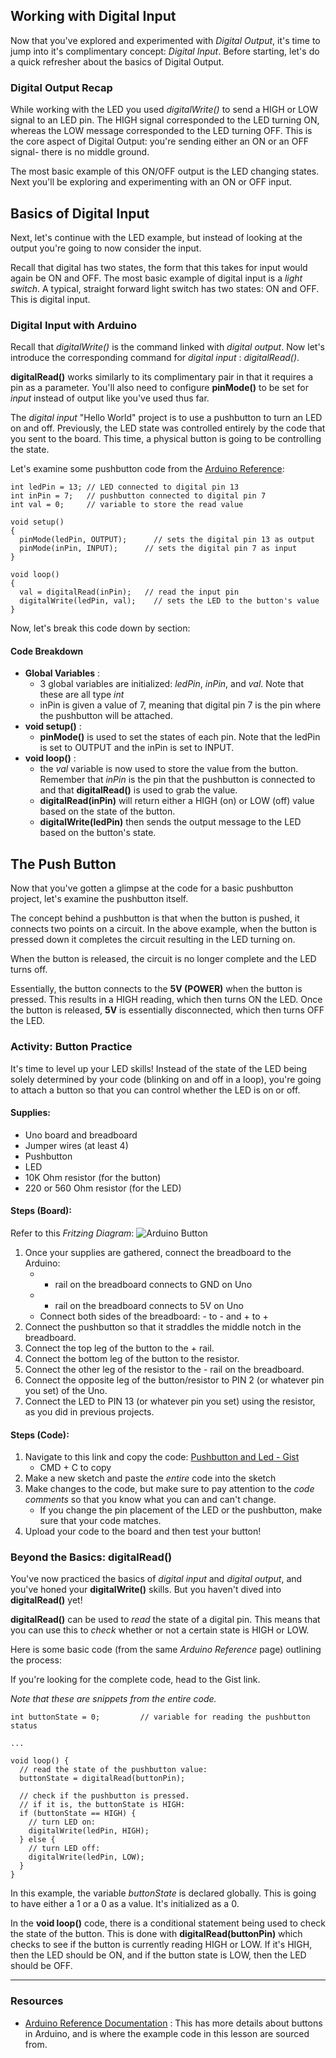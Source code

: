 ## Working with Digital Input
Now that you've explored and experimented with _Digital Output_, it's time to jump into it's complimentary concept: _Digital Input_. Before starting, let's do a quick refresher about the basics of Digital Output.

### Digital Output Recap

While working with the LED you used _digitalWrite()_ to send a HIGH or LOW signal to an LED pin. The HIGH signal corresponded to the LED turning ON, whereas the LOW message corresponded to the LED turning OFF. This is the core aspect of Digital Output: you're sending either an ON or an OFF signal- there is no middle ground.

The most basic example of this ON/OFF output is the LED changing states. Next you'll be exploring and experimenting with an ON or OFF input.

## Basics of Digital Input

Next, let's continue with the LED example, but instead of looking at the output you're going to now consider the input.

Recall that digital has two states, the form that this takes for input would again be ON and OFF. The most basic example of digital input is a _light switch_. A typical, straight forward light switch has two states: ON and OFF. This is digital input.

### Digital Input with Arduino

Recall that _digitalWrite()_ is the command linked with _digital output_. Now let's introduce the corresponding command for _digital input_ : _digitalRead()_.

**digitalRead()** works similarly to its complimentary pair in that it requires a pin as a parameter. You'll also need to configure **pinMode()** to be set for _input_ instead of output like you've used thus far.

The _digital input_ "Hello World" project is to use a pushbutton to turn an LED on and off. Previously, the LED state was controlled entirely by the code that you sent to the board. This time, a physical button is going to be controlling the state.

Let's examine some pushbutton code from the [Arduino Reference](https://www.arduino.cc/en/Reference/DigitalRead):

```arduino
int ledPin = 13; // LED connected to digital pin 13
int inPin = 7;   // pushbutton connected to digital pin 7
int val = 0;     // variable to store the read value

void setup()
{
  pinMode(ledPin, OUTPUT);      // sets the digital pin 13 as output
  pinMode(inPin, INPUT);      // sets the digital pin 7 as input
}

void loop()
{
  val = digitalRead(inPin);   // read the input pin
  digitalWrite(ledPin, val);    // sets the LED to the button's value
}
```

Now, let's break this code down by section:
#### Code Breakdown
- **Global Variables** :
    - 3 global variables are initialized: _ledPin_, _inPin_, and _val_. Note that these are all type _int_
    - inPin is given a value of 7, meaning that digital pin 7 is the pin where the pushbutton will be attached.
- **void setup()** :
    - **pinMode()** is used to set the states of each pin. Note that the ledPin is set to OUTPUT and the inPin is set to INPUT.
- **void loop()** :
    - the _val_ variable is now used to store the value from the button. Remember that _inPin_ is the pin that the pushbutton is connected to and that **digitalRead()** is used to grab the value.
    - **digitalRead(inPin)** will return either a HIGH (on) or LOW (off) value based on the state of the button.
    - **digitalWrite(ledPin)** then sends the output message to the LED based on the button's state.

## The Push Button
Now that you've gotten a glimpse at the code for a basic pushbutton project, let's examine the pushbutton itself.

The concept behind a pushbutton is that when the button is pushed, it connects two points on a circuit. In the above example, when the button is pressed down it completes the circuit resulting in the LED turning on.

When the button is released, the circuit is no longer complete and the LED turns off.

Essentially, the button connects to the **5V (POWER)** when the button is pressed. This results in a HIGH reading, which then turns ON the LED. Once the button is released, **5V** is essentially disconnected, which then turns OFF the LED.

### Activity: Button Practice
It's time to level up your LED skills! Instead of the state of the LED being solely determined by your code (blinking on and off in a loop), you're going to attach a button so that you can control whether the LED is on or off.

#### Supplies:
- Uno board and breadboard
- Jumper wires (at least 4)
- Pushbutton
- LED
- 10K Ohm resistor (for the button)
- 220 or 560 Ohm resistor (for the LED)

#### Steps (Board):
Refer to this _Fritzing Diagram_:
![Arduino Button](http://i.imgur.com/gqRs7mo.png)

1. Once your supplies are gathered, connect the breadboard to the Arduino:
    - - rail on the breadboard connects to GND on Uno
    - + rail on the breadboard connects to 5V on Uno
    - Connect both sides of the breadboard: - to - and + to +
2. Connect the pushbutton so that it straddles the middle notch in the breadboard.
3. Connect the top leg of the button to the + rail.
4. Connect the bottom leg of the button to the resistor.
5. Connect the other leg of the resistor to the - rail on the breadboard.
6. Connect the opposite leg of the button/resistor to PIN 2 (or whatever pin you set) of the Uno.
7. Connect the LED to PIN 13 (or whatever pin you set) using the resistor, as you did in previous projects.

#### Steps (Code):
1. Navigate to this link and copy the code: [Pushbutton and Led - Gist](https://gist.github.com/jonathanprozzi/cf8b7669e5653bc1a630e5d2c1ba99e1)
    - CMD + C to copy
2. Make a new sketch and paste the _entire_ code into the sketch
3. Make changes to the code, but make sure to pay attention to the _code comments_ so that you know what you can and can't change.
    - If you change the pin placement of the LED or the pushbutton, make sure that your code matches.
4. Upload your code to the board and then test your button!

### Beyond the Basics: digitalRead()

You've now practiced the basics of _digital input_ and _digital output_, and you've honed your **digitalWrite()** skills. But you haven't dived into **digitalRead()** yet!

**digitalRead()** can be used to _read_ the state of a digital pin. This means that you can use this to _check_ whether or not a certain state is HIGH or LOW.

Here is some basic code (from the same _Arduino Reference_ page) outlining the process:

If you're looking for the complete code, head to the Gist link.

_Note that these are snippets from the entire code._

```arduino
int buttonState = 0;         // variable for reading the pushbutton status

...

void loop() {
  // read the state of the pushbutton value:
  buttonState = digitalRead(buttonPin);

  // check if the pushbutton is pressed.
  // if it is, the buttonState is HIGH:
  if (buttonState == HIGH) {
    // turn LED on:
    digitalWrite(ledPin, HIGH);
  } else {
    // turn LED off:
    digitalWrite(ledPin, LOW);
  }
}

```

In this example, the variable _buttonState_ is declared globally. This is going to have either a 1 or a 0 as a value. It's initialized as a 0.

In the **void loop()** code, there is a conditional statement being used to check the state of the button. This is done with **digitalRead(buttonPin)** which checks to see if the button is currently reading HIGH or LOW. If it's HIGH, then the LED should be ON, and if the button state is LOW, then the LED should be OFF.

<hr/>

### Resources
- [Arduino Reference Documentation](https://www.arduino.cc/en/Tutorial/Button) : This has more details about buttons in Arduino, and is where the example code in this lesson are sourced from.
